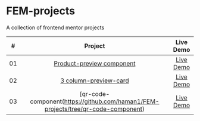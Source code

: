 # FEM-projects
A collection of frontend mentor projects

|  #  |            Project             | Live Demo |
| :-: | :----------------------------: | :-------: |
| 01  | [Product-preview component](https://github.com/haman1/product-preview-card-component-main) | [Live Demo](https://nimble-product.netlify.app/) |
| 02  | [3 column-preview-card](https://github.com/haman1/FEM-projects/tree/3-column-preview-card) | [Live Demo](https://3-card-column.pages.dev/) |
| 03  | [qr-code-component(https://github.com/haman1/FEM-projects/tree/qr-code-component) | [Live Demo](https://qr-component.pages.dev/) |

